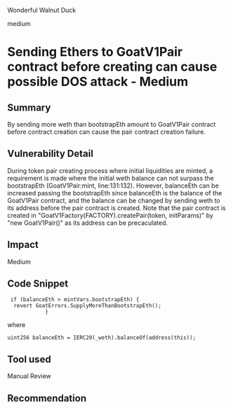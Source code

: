 Wonderful Walnut Duck

medium

# Sending Ethers  to GoatV1Pair contract before creating can cause possible DOS attack - Medium

## Summary
By sending more weth than bootstrapEth amount to GoatV1Pair contract before contract creation can cause the pair contract creation failure.
## Vulnerability Detail
During token pair creating process where initial liquidities are minted,  a requirement is made where the initial weth balance can not surpass the bootstrapEth (GoatV1Pair:mint, line:131:132). However, balanceEth can be increased passing the bootstrapEth since balanceEth is the balance of the GoatV1Pair contract, and the balance can be changed by sending weth to its address before the pair contract is created. Note that the pair contract is created in "GoatV1Factory(FACTORY).createPair(token, initParams)" by "new GoatV1Pair()"  as its address can be precaculated.
## Impact
Medium
## Code Snippet
```
 if (balanceEth > mintVars.bootstrapEth) {
  revert GoatErrors.SupplyMoreThanBootstrapEth();
            }
```
where
```
uint256 balanceEth = IERC20(_weth).balanceOf(address(this));
```
## Tool used

Manual Review

## Recommendation

